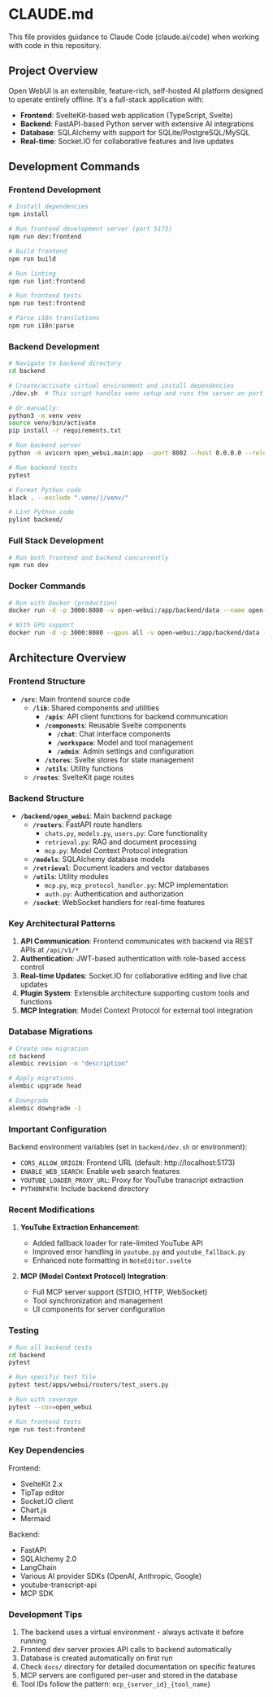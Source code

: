 # CLAUDE.md

This file provides guidance to Claude Code (claude.ai/code) when working with code in this repository.

## Project Overview

Open WebUI is an extensible, feature-rich, self-hosted AI platform designed to operate entirely offline. It's a full-stack application with:
- **Frontend**: SvelteKit-based web application (TypeScript, Svelte)
- **Backend**: FastAPI-based Python server with extensive AI integrations
- **Database**: SQLAlchemy with support for SQLite/PostgreSQL/MySQL
- **Real-time**: Socket.IO for collaborative features and live updates

## Development Commands

### Frontend Development
```bash
# Install dependencies
npm install

# Run frontend development server (port 5173)
npm run dev:frontend

# Build frontend
npm run build

# Run linting
npm run lint:frontend

# Run frontend tests
npm run test:frontend

# Parse i18n translations
npm run i18n:parse
```

### Backend Development
```bash
# Navigate to backend directory
cd backend

# Create/activate virtual environment and install dependencies
./dev.sh  # This script handles venv setup and runs the server on port 8082

# Or manually:
python3 -m venv venv
source venv/bin/activate
pip install -r requirements.txt

# Run backend server
python -m uvicorn open_webui.main:app --port 8082 --host 0.0.0.0 --reload

# Run backend tests
pytest

# Format Python code
black . --exclude ".venv/|/venv/"

# Lint Python code
pylint backend/
```

### Full Stack Development
```bash
# Run both frontend and backend concurrently
npm run dev
```

### Docker Commands
```bash
# Run with Docker (production)
docker run -d -p 3000:8080 -v open-webui:/app/backend/data --name open-webui ghcr.io/open-webui/open-webui:main

# With GPU support
docker run -d -p 3000:8080 --gpus all -v open-webui:/app/backend/data --name open-webui ghcr.io/open-webui/open-webui:cuda
```

## Architecture Overview

### Frontend Structure
- **`/src`**: Main frontend source code
  - **`/lib`**: Shared components and utilities
    - **`/apis`**: API client functions for backend communication
    - **`/components`**: Reusable Svelte components
      - **`/chat`**: Chat interface components
      - **`/workspace`**: Model and tool management
      - **`/admin`**: Admin settings and configuration
    - **`/stores`**: Svelte stores for state management
    - **`/utils`**: Utility functions
  - **`/routes`**: SvelteKit page routes

### Backend Structure
- **`/backend/open_webui`**: Main backend package
  - **`/routers`**: FastAPI route handlers
    - `chats.py`, `models.py`, `users.py`: Core functionality
    - `retrieval.py`: RAG and document processing
    - `mcp.py`: Model Context Protocol integration
  - **`/models`**: SQLAlchemy database models
  - **`/retrieval`**: Document loaders and vector databases
  - **`/utils`**: Utility modules
    - `mcp.py`, `mcp_protocol_handler.py`: MCP implementation
    - `auth.py`: Authentication and authorization
  - **`/socket`**: WebSocket handlers for real-time features

### Key Architectural Patterns

1. **API Communication**: Frontend communicates with backend via REST APIs at `/api/v1/*`
2. **Authentication**: JWT-based authentication with role-based access control
3. **Real-time Updates**: Socket.IO for collaborative editing and live chat updates
4. **Plugin System**: Extensible architecture supporting custom tools and functions
5. **MCP Integration**: Model Context Protocol for external tool integration

### Database Migrations
```bash
# Create new migration
cd backend
alembic revision -m "description"

# Apply migrations
alembic upgrade head

# Downgrade
alembic downgrade -1
```

### Important Configuration

Backend environment variables (set in `backend/dev.sh` or environment):
- `CORS_ALLOW_ORIGIN`: Frontend URL (default: http://localhost:5173)
- `ENABLE_WEB_SEARCH`: Enable web search features
- `YOUTUBE_LOADER_PROXY_URL`: Proxy for YouTube transcript extraction
- `PYTHONPATH`: Include backend directory

### Recent Modifications

1. **YouTube Extraction Enhancement**: 
   - Added fallback loader for rate-limited YouTube API
   - Improved error handling in `youtube.py` and `youtube_fallback.py`
   - Enhanced note formatting in `NoteEditor.svelte`

2. **MCP (Model Context Protocol) Integration**:
   - Full MCP server support (STDIO, HTTP, WebSocket)
   - Tool synchronization and management
   - UI components for server configuration

### Testing

```bash
# Run all backend tests
cd backend
pytest

# Run specific test file
pytest test/apps/webui/routers/test_users.py

# Run with coverage
pytest --cov=open_webui

# Run frontend tests
npm run test:frontend
```

### Key Dependencies

Frontend:
- SvelteKit 2.x
- TipTap editor
- Socket.IO client
- Chart.js
- Mermaid

Backend:
- FastAPI
- SQLAlchemy 2.0
- LangChain
- Various AI provider SDKs (OpenAI, Anthropic, Google)
- youtube-transcript-api
- MCP SDK

### Development Tips

1. The backend uses a virtual environment - always activate it before running
2. Frontend dev server proxies API calls to backend automatically
3. Database is created automatically on first run
4. Check `docs/` directory for detailed documentation on specific features
5. MCP servers are configured per-user and stored in the database
6. Tool IDs follow the pattern: `mcp_{server_id}_{tool_name}`